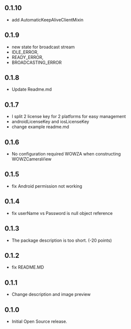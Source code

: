 ## 0.1.10

* add AutomaticKeepAliveClientMixin 

## 0.1.9

* new state for broadcast stream
*   IDLE_ERROR,
*   READY_ERROR,
*   BROADCASTING_ERROR

## 0.1.8

* Update Readme.md

## 0.1.7

* I split 2 license key for 2 platforms for easy management
* androidLicenseKey and iosLicenseKey
* change example readme.md

## 0.1.6

* No configuration required WOWZA when constructing WOWZCameraView

## 0.1.5

* fix Android permission not working

## 0.1.4

* fix userName vs Password is null object reference

## 0.1.3

* The package description is too short. (-20 points)

## 0.1.2

* fix README.MD

## 0.1.1

* Change description and image preview

## 0.1.0

* Initial Open Source release.
